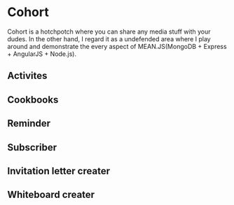 # Cohort
Cohort is a hotchpotch where you can share any media stuff with your dudes. In the other hand, I regard it as a undefended area where I play around and demonstrate the every aspect of MEAN.JS(MongoDB + Express + AngularJS + Node.js).

## Activites

## Cookbooks

## Reminder

## Subscriber

## Invitation letter creater

## Whiteboard creater
